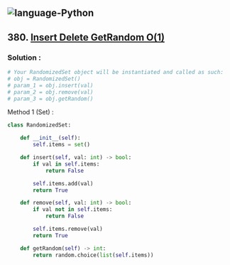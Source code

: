 ![language-Python](https://img.shields.io/badge/%20-Python-ffd43b?style=for-the-badge&logo=PYTHON)
---

## 380. [Insert Delete GetRandom O(1)](https://leetcode.com/problems/insert-delete-getrandom-o1)

### Solution :

```python
# Your RandomizedSet object will be instantiated and called as such:
# obj = RandomizedSet()
# param_1 = obj.insert(val)
# param_2 = obj.remove(val)
# param_3 = obj.getRandom()
```

Method 1 (Set) :
```python
class RandomizedSet:

    def __init__(self):
        self.items = set()

    def insert(self, val: int) -> bool:
        if val in self.items:
            return False

        self.items.add(val)
        return True

    def remove(self, val: int) -> bool:
        if val not in self.items:
            return False

        self.items.remove(val)
        return True

    def getRandom(self) -> int:
        return random.choice(list(self.items))
```
